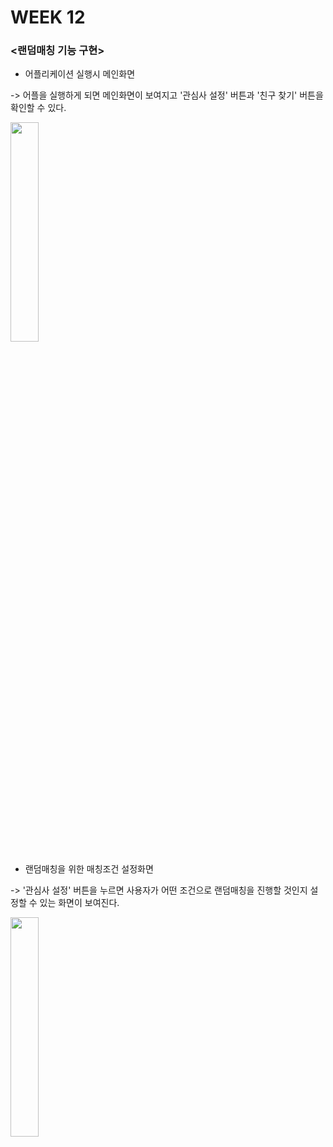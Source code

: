 # WEEK 12

### <랜덤매칭 기능 구현>

- 어플리케이션 실행시 메인화면 

-> 어플을 실행하게 되면 메인화면이 보여지고 '관심사 설정' 버튼과 '친구 찾기' 버튼을 확인할 수 있다.

<img width="30%" src="https://user-images.githubusercontent.com/29966841/119364356-c5fc9a00-bce9-11eb-92be-e771d206f360.png"/>

- 랜덤매칭을 위한 매칭조건 설정화면

-> '관심사 설정' 버튼을 누르면 사용자가 어떤 조건으로 랜덤매칭을 진행할 것인지 설정할 수 있는 화면이 보여진다.

<img width="30%" src="https://user-images.githubusercontent.com/29966841/119365124-95693000-bcea-11eb-9373-992a8b82e794.png"/>
